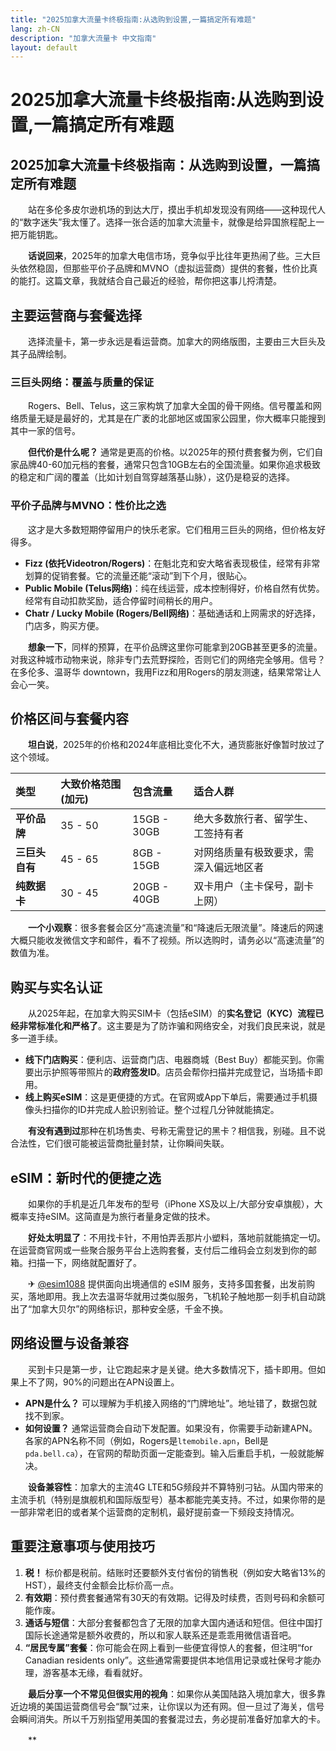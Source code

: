 ```yaml
---
title: "2025加拿大流量卡终极指南:从选购到设置,一篇搞定所有难题"
lang: zh-CN
description: "加拿大流量卡 中文指南"
layout: default
---
```

# 2025加拿大流量卡终极指南:从选购到设置,一篇搞定所有难题

## 2025加拿大流量卡终极指南：从选购到设置，一篇搞定所有难题

　　站在多伦多皮尔逊机场的到达大厅，摸出手机却发现没有网络——这种现代人的“数字迷失”我太懂了。选择一张合适的加拿大流量卡，就像是给异国旅程配上一把万能钥匙。

　　**话说回来**，2025年的加拿大电信市场，竞争似乎比往年更热闹了些。三大巨头依然稳固，但那些平价子品牌和MVNO（虚拟运营商）提供的套餐，性价比真的能打。这篇文章，我就结合自己最近的经验，帮你把这事儿捋清楚。

## 主要运营商与套餐选择

　　选择流量卡，第一步永远是看运营商。加拿大的网络版图，主要由三大巨头及其子品牌绘制。

### 三巨头网络：覆盖与质量的保证

　　Rogers、Bell、Telus，这三家构筑了加拿大全国的骨干网络。信号覆盖和网络质量无疑是最好的，尤其是在广袤的北部地区或国家公园里，你大概率只能搜到其中一家的信号。

　　**但代价是什么呢？** 通常是更高的价格。以2025年的预付费套餐为例，它们自家品牌40-60加元档的套餐，通常只包含10GB左右的全国流量。如果你追求极致的稳定和广阔的覆盖（比如计划自驾穿越落基山脉），这仍是稳妥的选择。

### 平价子品牌与MVNO：性价比之选

　　这才是大多数短期停留用户的快乐老家。它们租用三巨头的网络，但价格友好得多。

*   **Fizz (依托Videotron/Rogers)**：在魁北克和安大略省表现极佳，经常有非常划算的促销套餐。它的流量还能“滚动”到下个月，很贴心。
*   **Public Mobile (Telus网络)**：纯在线运营，成本控制得好，价格自然有优势。经常有自动扣款奖励，适合停留时间稍长的用户。
*   **Chatr / Lucky Mobile (Rogers/Bell网络)**：基础通话和上网需求的好选择，门店多，购买方便。

　　**想象一下**，同样的预算，在平价品牌这里你可能拿到20GB甚至更多的流量。对我这种城市动物来说，除非专门去荒野探险，否则它们的网络完全够用。信号？在多伦多、温哥华 downtown，我用Fizz和用Rogers的朋友测速，结果常常让人会心一笑。

## 价格区间与套餐内容

　　**坦白说**，2025年的价格和2024年底相比变化不大，通货膨胀好像暂时放过了这个领域。

| 类型 | 大致价格范围 (加元) | 包含流量 | 适合人群 |
| :--- | :--- | :--- | :--- |
| **平价品牌** | 35 - 50 | 15GB - 30GB | 绝大多数旅行者、留学生、工签持有者 |
| **三巨头自有** | 45 - 65 | 8GB - 15GB | 对网络质量有极致要求，需深入偏远地区者 |
| **纯数据卡** | 30 - 45 | 20GB - 40GB | 双卡用户（主卡保号，副卡上网） |

　　**一个小观察**：很多套餐会区分“高速流量”和“降速后无限流量”。降速后的网速大概只能收发微信文字和邮件，看不了视频。所以选购时，请务必以“高速流量”的数值为准。

## 购买与实名认证

　　从2025年起，在加拿大购买SIM卡（包括eSIM）的**实名登记（KYC）流程已经非常标准化和严格了**。这主要是为了防诈骗和网络安全，对我们良民来说，就是多一道手续。

*   **线下门店购买**：便利店、运营商门店、电器商城（Best Buy）都能买到。你需要出示护照等带照片的**政府签发ID**。店员会帮你扫描并完成登记，当场插卡即用。
*   **线上购买eSIM**：这是更便捷的方式。在官网或App下单后，需要通过手机摄像头扫描你的ID并完成人脸识别验证。整个过程几分钟就能搞定。

　　**有没有遇到过**那种在机场售卖、号称无需登记的黑卡？相信我，别碰。且不说合法性，它们很可能被运营商批量封禁，让你瞬间失联。

## eSIM：新时代的便捷之选

　　如果你的手机是近几年发布的型号（iPhone XS及以上/大部分安卓旗舰），大概率支持eSIM。这简直是为旅行者量身定做的技术。

　　**好处太明显了**：不用找卡针，不用怕弄丢那片小塑料，落地前就能搞定一切。在运营商官网或一些聚合服务平台上选购套餐，支付后二维码会立刻发到你的邮箱。扫描一下，网络就配置好了。

　　✈ [@esim1088](https://t.me/s/esim1088) 提供面向出境通信的 eSIM 服务，支持多国套餐，出发前购买，落地即用。我上次去温哥华就用过类似服务，飞机轮子触地那一刻手机自动跳出了“加拿大贝尔”的网络标识，那种安全感，千金不换。

## 网络设置与设备兼容

　　买到卡只是第一步，让它跑起来才是关键。绝大多数情况下，插卡即用。但如果上不了网，90%的问题出在APN设置上。

*   **APN是什么？** 可以理解为手机接入网络的“门牌地址”。地址错了，数据包就找不到家。
*   **如何设置？** 通常运营商会自动下发配置。如果没有，你需要手动新建APN。各家的APN名称不同（例如，Rogers是`ltemobile.apn`，Bell是`pda.bell.ca`），在官网的帮助页面一定能查到。输入后重启手机，一般就能解决。

　　**设备兼容性**：加拿大的主流4G LTE和5G频段并不算特别刁钻。从国内带来的主流手机（特别是旗舰机和国际版型号）基本都能完美支持。不过，如果你带的是一部非常老旧的或者某个运营商的定制机，最好提前查一下频段支持情况。

## 重要注意事项与使用技巧

1.  **税！** 标价都是税前。结账时还要额外支付省份的销售税（例如安大略省13%的HST），最终支付金额会比标价高一点。
2.  **有效期**：预付费套餐通常有30天的有效期。记得及时续费，否则号码和余额可能作废。
3.  **通话与短信**：大部分套餐都包含了无限的加拿大国内通话和短信。但往中国打国际长途通常是额外收费的，所以和家人联系还是乖乖用微信语音吧。
4.  **“居民专属”套餐**：你可能会在网上看到一些便宜得惊人的套餐，但注明“for Canadian residents only”。这些通常需要提供本地信用记录或社保号才能办理，游客基本无缘，看看就好。

　　**最后分享一个不常见但很实用的视角**：如果你从美国陆路入境加拿大，很多靠近边境的美国运营商信号会“飘”过来，让你误以为还有网。但一旦过了海关，信号会瞬间消失。所以千万别指望用美国的套餐混过去，务必提前准备好加拿大的卡。

　　**